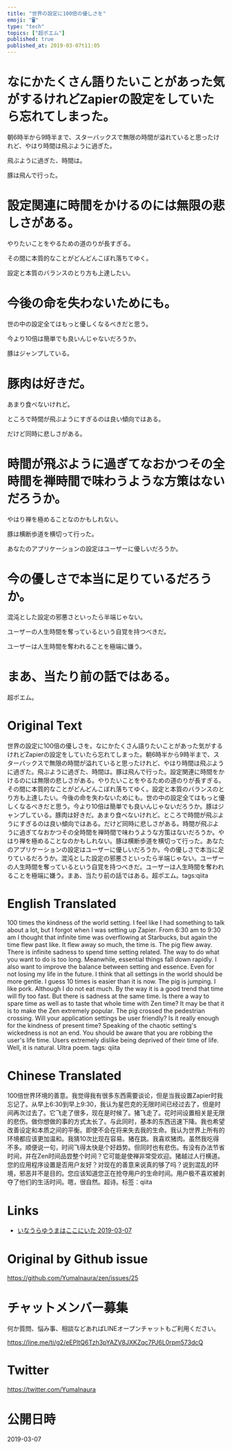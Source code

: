 ```yaml
---
title: "世界の設定に100倍の優しさを"
emoji: "🖥"
type: "tech"
topics: ["超ポエム"]
published: true
published_at: 2019-03-07t11:05
---
```


# なにかたくさん語りたいことがあった気がするけれどZapierの設定をしていたら忘れてしまった。

朝6時半から9時半まで、スターバックスで無限の時間が溢れていると思ったけれど、やはり時間は飛ぶように過ぎた。

飛ぶように過ぎた、時間は。

豚は飛んで行った。

# 設定関連に時間をかけるのには無限の悲しさがある。

やりたいことをやるための道のりが長すぎる。

その間に本質的なことがどんどんこぼれ落ちてゆく。

設定と本質のバランスのとり方も上達したい。

# 今後の命を失わないためにも。

世の中の設定全てはもっと優しくなるべきだと思う。

今より10倍は簡単でも良いんじゃないだろうか。

豚はジャンプしている。

# 豚肉は好きだ。

あまり食べないけれど。

ところで時間が飛ぶようにすぎるのは良い傾向ではある。

だけど同時に悲しさがある。

# 時間が飛ぶように過ぎてなおかつその全時間を禅時間で味わうような方策はないだろうか。

やはり禅を極めることなのかもしれない。

豚は横断歩道を横切って行った。

あなたのアプリケーションの設定はユーザーに優しいだろうか。

# 今の優しさで本当に足りているだろうか。

混沌とした設定の邪悪さといったら半端じゃない。

ユーザーの人生時間を奪っているという自覚を持つべきだ。

ユーザーは人生時間を奪われることを極端に嫌う。

# まあ、当たり前の話ではある。

超ポエム。

# Original Text

世界の設定に100倍の優しさを。なにかたくさん語りたいことがあった気がするけれどZapierの設定をしていたら忘れてしまった。朝6時半から9時半まで、スターバックスで無限の時間が溢れていると思ったけれど、やはり時間は飛ぶように過ぎた。飛ぶように過ぎた、時間は。豚は飛んで行った。設定関連に時間をかけるのには無限の悲しさがある。やりたいことをやるための道のりが長すぎる。その間に本質的なことがどんどんこぼれ落ちてゆく。設定と本質のバランスのとり方も上達したい。今後の命を失わないためにも。世の中の設定全てはもっと優しくなるべきだと思う。今より10倍は簡単でも良いんじゃないだろうか。豚はジャンプしている。豚肉は好きだ。あまり食べないけれど。ところで時間が飛ぶようにすぎるのは良い傾向ではある。だけど同時に悲しさがある。時間が飛ぶように過ぎてなおかつその全時間を禅時間で味わうような方策はないだろうか。やはり禅を極めることなのかもしれない。豚は横断歩道を横切って行った。あなたのアプリケーションの設定はユーザーに優しいだろうか。今の優しさで本当に足りているだろうか。混沌とした設定の邪悪さといったら半端じゃない。ユーザーの人生時間を奪っているという自覚を持つべきだ。ユーザーは人生時間を奪われることを極端に嫌う。まあ、当たり前の話ではある。超ポエム。tags:qiita

# English Translated

100 times the kindness of the world setting. I feel like I had something to talk about a lot, but I forgot when I was setting up Zapier. From 6:30 am to 9:30 am I thought that infinite time was overflowing at Starbucks, but again the time flew past like. It flew away so much, the time is. The pig flew away. There is infinite sadness to spend time setting related. The way to do what you want to do is too long. Meanwhile, essential things fall down rapidly. I also want to improve the balance between setting and essence. Even for not losing my life in the future. I think that all settings in the world should be more gentle. I guess 10 times is easier than it is now. The pig is jumping. I like pork. Although I do not eat much. By the way it is a good trend that time will fly too fast. But there is sadness at the same time. Is there a way to spare time as well as to taste that whole time with Zen time? It may be that it is to make the Zen extremely popular. The pig crossed the pedestrian crossing. Will your application settings be user friendly? Is it really enough for the kindness of present time? Speaking of the chaotic setting's wickedness is not an end. You should be aware that you are robbing the user's life time. Users extremely dislike being deprived of their time of life. Well, it is natural. Ultra poem. tags: qiita

# Chinese Translated

100倍世界环境的善意。我觉得我有很多东西需要谈论，但是当我设置Zapier时我忘记了。从早上6:30到早上9:30，我认为星巴克的无限时间已经过去了，但是时间再次过去了。它飞走了很多，现在是时候了。猪飞走了。花时间设置相关是无限的悲伤。做你想做的事的方式太长了。与此同时，基本的东西迅速下降。我也希望改善设定和本质之间的平衡。即使不会在将来失去我的生命。我认为世界上所有的环境都应该更加温和。我猜10次比现在容易。猪在跳。我喜欢猪肉。虽然我吃得不多。顺便说一句，时间飞得太快是个好趋势。但同时也有悲伤。有没有办法节省时间，并在Zen时间品尝整个时间？它可能是使禅非常受欢迎。猪越过人行横道。您的应用程序设置是否用户友好？对现在的善意来说真的够了吗？说到混乱的环境，邪恶并不是目的。您应该知道您正在抢夺用户的生命时间。用户极不喜欢被剥夺了他们的生活时间。嗯，很自然。超诗。标签：qiita

# Links

- [いなうらゆうまはここにいた 2019-03-07](https://github.com/YumaInaura/YumaInaura/issues/656#s1551918752)



# Original by Github issue

https://github.com/YumaInaura/zen/issues/25








<!-- Update From Qiita API -->

# チャットメンバー募集


何か質問、悩み事、相談などあればLINEオープンチャットもご利用ください。

https://line.me/ti/g2/eEPltQ6Tzh3pYAZV8JXKZqc7PJ6L0rpm573dcQ





# Twitter


https://twitter.com/YumaInaura


<!-- Update From Qiita API -->



# 公開日時

2019-03-07
